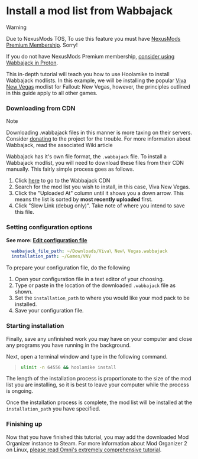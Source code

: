 # Install a mod list from Wabbajack
> [!WARNING]
> Due to NexusMods TOS, To use this feature you must have [NexusMods Premium Membership](https://next.nexusmods.com/premium). Sorry!
> 
> If you do not have NexusMods Premium membership, [consider using Wabbajack in Proton](https://github.com/Omni-guides/Wabbajack-Modlist-Linux).

This in-depth tutorial will teach you how to use Hoolamike to install Wabbajack modlists. In this example, we will be installing the popular [Viva New Vegas](https://vivanewvegas.moddinglinked.com) modlist for Fallout: New Vegas, however, the principles outlined in this guide apply to all other games. 

### Downloading from CDN
> [!NOTE]
> Downloading .wabbajack files in this manner is more taxing on their servers. Consider [donating](https://www.patreon.com/user?u=11907933) to the project for the trouble. For more information about Wabbajack, read the associated Wiki article

Wabbajack has it's own file format, the `.wabbajack` file. To install a Wabbajack modlist, you will need to download these files from their CDN manually. This fairly simple process goes as follows.

1. Click [here](https://build.wabbajack.org/authored_files) to go to the Wabbajack CDN
2. Search for the mod list you wish to install, in this case, Viva New Vegas.
3. Click the "Uploaded At" column until it shows you a down arrow. This means the list is sorted by **most recently uploaded** first.
4. Click "Slow Link (debug only)". Take note of where you intend to save this file.

### Setting configuration options
**See more: [Edit configuration file](/docs/editing_configuration_file.md#installation)**

```yaml
  wabbajack_file_path: ~/Downloads/Viva\ New\ Vegas.wabbajack
  installation_path: ~/Games/VNV
```
To prepare your configuration file, do the following

1. Open your configuration file in a text editor of your choosing.
2. Type or paste in the location of the downloaded `.wabbajack` file as shown. 
3. Set the `installation_path` to where you would like your mod pack to be installed.
4. Save your configuration file.

### Starting installation

Finally, save any unfinished work you may have on your computer and close any programs you have running in the background.
 
Next, open a terminal window and type in the following command.

> ```bash
> ulimit -n 64556 && hoolamike install
> ```

The length of the installation process is proportionate to the size of the mod list you are installing, so it is best to leave your computer while the process is ongoing.

Once the installation process is complete, the mod list will be installed at the `installation_path` you have specified. 

### Finishing up

Now that you have finished this tutorial, you may add the downloaded Mod Organizer instance to Steam. For more information about Mod Organizer 2 on Linux, [please read Omni's extremely comprehensive tutorial](https://github.com/Omni-guides/Wabbajack-Modlist-Linux/wiki/General-Linux-Guide-(Anvil)#step-2---add-modorganizerexe-as-a-non-steam-game).
